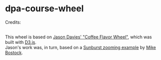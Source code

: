 # dpa-course-wheel

Credits:<br><br>

This wheel is based on <a href="https://www.jasondavies.com/coffee-wheel/">Jason Davies' "Coffee Flavor Wheel"</a>, which was built with <a href="http://d3js.org">D3.js</a>.<br>
Jason's work was, in turn, based on a <a href="http://bl.ocks.org/mbostock/4348373">Sunburst zooming example</a> by <a href="http://bost.ocks.org/mike">Mike Bostock</a>.
